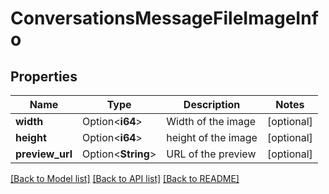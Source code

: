 # ConversationsMessageFileImageInfo

## Properties

Name | Type | Description | Notes
------------ | ------------- | ------------- | -------------
**width** | Option<**i64**> | Width of the image | [optional]
**height** | Option<**i64**> | height of the image | [optional]
**preview_url** | Option<**String**> | URL of the preview | [optional]

[[Back to Model list]](../README.md#documentation-for-models) [[Back to API list]](../README.md#documentation-for-api-endpoints) [[Back to README]](../README.md)


